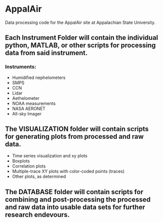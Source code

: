 # AppalAir
Data processing code for the AppalAir site at Appalachian State University.

## Each Instrument Folder will contain the individual python, MATLAB, or other scripts for processing data from said instrument. 
### Instruments:
- Humidified nephelometers
- SMPS 
- CCN
- Lidar
- Aethelometer
- NOAA measurements
- NASA AERONET
- All-sky Imager
## The VISUALIZATION folder will contain scripts for generating plots from processed and raw data.
- Time series visualization and xy plots 
- Boxplots 
- Correlation plots 
- Multiple-trace XY plots with color-coded points (traces)
- Other plots, as determined
## The DATABASE folder will contain scripts for combining and post-processing the processed and raw data into usable data sets for further research endevours.
